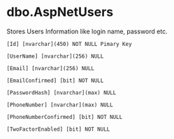 ﻿# dbo.AspNetUsers

Stores Users Information like login name, password etc.

	[Id] [nvarchar](450) NOT NULL Pimary Key

	[UserName] [nvarchar](256) NULL

	[Email] [nvarchar](256) NULL

	[EmailConfirmed] [bit] NOT NULL

	[PasswordHash] [nvarchar](max) NULL

	[PhoneNumber] [nvarchar](max) NULL

	[PhoneNumberConfirmed] [bit] NOT NULL

	[TwoFactorEnabled] [bit] NOT NULL
